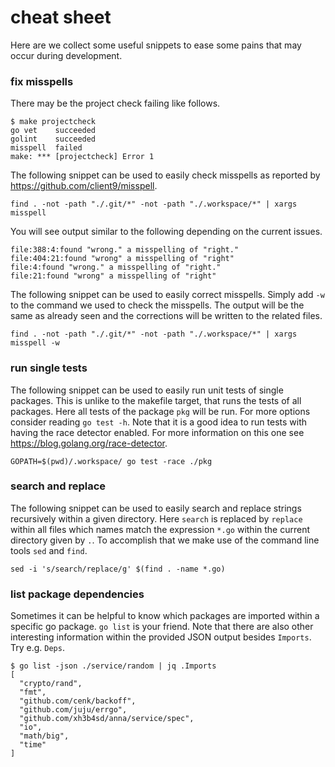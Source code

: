 # cheat sheet
Here are we collect some useful snippets to ease some pains that may occur
during development.

### fix misspells
There may be the project check failing like follows.
```
$ make projectcheck
go vet    succeeded
golint    succeeded
misspell  failed
make: *** [projectcheck] Error 1
```

The following snippet can be used to easily check misspells as reported by
https://github.com/client9/misspell.
```
find . -not -path "./.git/*" -not -path "./.workspace/*" | xargs misspell
```

You will see output similar to the following depending on the current issues.
```
file:388:4:found "wrong." a misspelling of "right."
file:404:21:found "wrong" a misspelling of "right"
file:4:found "wrong." a misspelling of "right."
file:21:found "wrong" a misspelling of "right"
```

The following snippet can be used to easily correct misspells. Simply add `-w`
to the command we used to check the misspells. The output will be the same as
already seen and the corrections will be written to the related files.
```
find . -not -path "./.git/*" -not -path "./.workspace/*" | xargs misspell -w
```

### run single tests
The following snippet can be used to easily run unit tests of single packages.
This is unlike to the makefile target, that runs the tests of all packages.
Here all tests of the package `pkg` will be run. For more options consider
reading `go test -h`. Note that it is a good idea to run tests with having the
race detector enabled. For more information on this one see
https://blog.golang.org/race-detector.
```
GOPATH=$(pwd)/.workspace/ go test -race ./pkg
```

### search and replace
The following snippet can be used to easily search and replace strings
recursively within a given directory. Here `search` is replaced by `replace`
within all files which names match the expression `*.go` within the current
directory given by `.`. To accomplish that we make use of the command line
tools `sed` and `find`.
```
sed -i 's/search/replace/g' $(find . -name *.go)
```

### list package dependencies
Sometimes it can be helpful to know which packages are imported within a
specific go package. `go list` is your friend. Note that there are also other
interesting information within the provided JSON output besides `Imports`. Try
e.g. `Deps`.
```
$ go list -json ./service/random | jq .Imports
[
  "crypto/rand",
  "fmt",
  "github.com/cenk/backoff",
  "github.com/juju/errgo",
  "github.com/xh3b4sd/anna/service/spec",
  "io",
  "math/big",
  "time"
]
```

